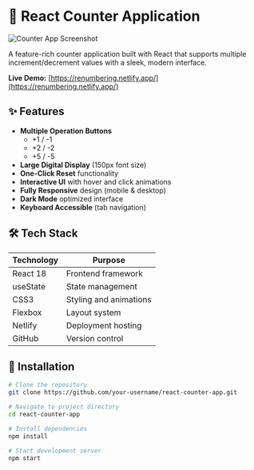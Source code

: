# 🔢 React Counter Application

![Counter App Screenshot](https://github.com/user-attachments/assets/c422bc27-9f86-4885-a971-406935731cf3)

A feature-rich counter application built with React that supports multiple increment/decrement values with a sleek, modern interface.

**Live Demo:** [https://renumbering.netlify.app/](https://renumbering.netlify.app/)

## ✨ Features

- **Multiple Operation Buttons**
  - +1 / -1
  - +2 / -2 
  - +5 / -5
- **Large Digital Display** (150px font size)
- **One-Click Reset** functionality
- **Interactive UI** with hover and click animations
- **Fully Responsive** design (mobile & desktop)
- **Dark Mode** optimized interface
- **Keyboard Accessible** (tab navigation)

## 🛠 Tech Stack

| Technology | Purpose |
|------------|---------|
| React 18   | Frontend framework |
| useState   | State management |
| CSS3       | Styling and animations |
| Flexbox    | Layout system |
| Netlify    | Deployment hosting |
| GitHub     | Version control |

## 🚀 Installation

```bash
# Clone the repository
git clone https://github.com/your-username/react-counter-app.git

# Navigate to project directory
cd react-counter-app

# Install dependencies
npm install

# Start development server
npm start
